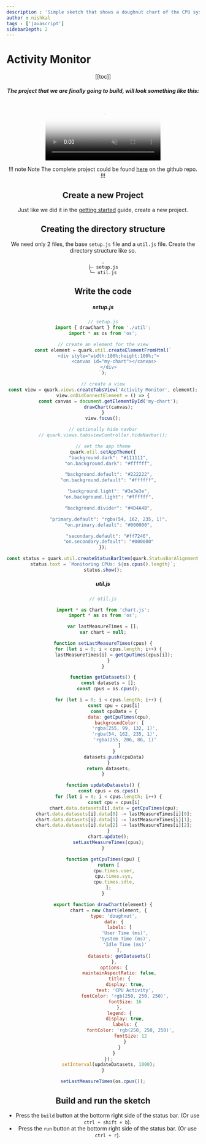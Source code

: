 ```yaml
---
description : 'Simple sketch that shows a doughnut chart of the CPU system, user, and idle activity time.'
author : nishkal
tags : ['javascript']
sidebarDepth: 2
---
```


# Activity Monitor

<Header />

[[toc]]

##### The project that we are finally going to build, will look something like this:


<video muted autoplay loop style="max-width:400px; height:auto" name="media" poster="~@buildAssets/examples-activity-monitor.png" crossOrigin="anonymous">
  <source src="~@buildAssets/examples-activity-monitor.mp4" type="video/mp4">
  Your browser does not support the video tag.
</video> 

!!! note Note
The complete project could be found [here](https://github.com/Nishkalkashyap/Quark-samples/tree/master/examples/activity-monitor) on the github repo.
!!!

## Create a new Project
Just like we did it in the [getting started](/guide/getting-started.md) guide, create a new project.

## Creating the directory structure
We need only 2 files, the base `setup.js` file and a `util.js` file. Create the directory structure like so.
```
.
├─ setup.js
└─ util.js
```

## Write the code

##### setup.js
```js
// setup.js
import { drawChart } from './util';
import * as os from 'os';

// create an element for the view
const element = quark.util.createElementFromHtml(`
    <div style="width:100%;height:100%;">
        <canvas id="my-chart"></canvas>
    </div>
`);

// create a view
const view = quark.views.createTabsView('Activity Monitor', element);
view.onDidConnectElement = () => {
    const canvas = document.getElementById('my-chart');
    drawChart(canvas);
}
view.focus();

// optionally hide navbar
// quark.views.tabsviewController.hideNavbar();

// set the app theme
quark.util.setAppTheme({
    "background.dark": "#111111",
    "on.background.dark": "#ffffff",

    "background.default": "#222222",
    "on.background.default": "#ffffff",

    "background.light": "#3e3e3e",
    "on.background.light": "#ffffff",

    "background.divider": "#4D4A4B",

    "primary.default": "rgba(54, 162, 235, 1)",
    "on.primary.default": "#000000",

    "secondary.default": "#ff7246",
    "on.secondary.default": "#000000"
});

const status = quark.util.createStatusBarItem(quark.StatusBarAlignment.Right);
status.text = `Monitoring CPUs: ${os.cpus().length}`;
status.show();
```

##### util.js
```js
// util.js

import * as Chart from 'chart.js';
import * as os from 'os';

var lastMeasureTimes = [];
var chart = null;

function setLastMeasureTimes(cpus) {
    for (let i = 0; i < cpus.length; i++) {
        lastMeasureTimes[i] = getCpuTimes(cpus[i]);
    }
}

function getDatasets() {
    const datasets = [];
    const cpus = os.cpus();

    for (let i = 0; i < cpus.length; i++) {
        const cpu = cpus[i]
        const cpuData = {
            data: getCpuTimes(cpu),
            backgroundColor: [
                'rgba(255, 99, 132, 1)',
                'rgba(54, 162, 235, 1)',
                'rgba(255, 206, 86, 1)'
            ]
        }
        datasets.push(cpuData)
    }
    return datasets;
}

function updateDatasets() {
    const cpus = os.cpus()
    for (let i = 0; i < cpus.length; i++) {
        const cpu = cpus[i]
        chart.data.datasets[i].data = getCpuTimes(cpu);
        chart.data.datasets[i].data[0] -= lastMeasureTimes[i][0];
        chart.data.datasets[i].data[1] -= lastMeasureTimes[i][1];
        chart.data.datasets[i].data[2] -= lastMeasureTimes[i][2];
    }
    chart.update();
    setLastMeasureTimes(cpus);
}

function getCpuTimes(cpu) {
    return [
        cpu.times.user,
        cpu.times.sys,
        cpu.times.idle,
    ];
}

export function drawChart(element) {
    chart = new Chart(element, {
        type: 'doughnut',
        data: {
            labels: [
                'User Time (ms)',
                'System Time (ms)',
                'Idle Time (ms)'
            ],
            datasets: getDatasets()
        },
        options: {
            maintainAspectRatio: false,
            title: {
                display: true,
                text: 'CPU Activity',
                fontColor: 'rgb(250, 250, 250)',
                fontSize: 16
            },
            legend: {
                display: true,
                labels: {
                    fontColor: 'rgb(250, 250, 250)',
                    fontSize: 12
                }
            }
        }
    });
    setInterval(updateDatasets, 1000);
}

setLastMeasureTimes(os.cpus());
```

## Build and run the sketch
* Press the `build` button at the bottorm right side of the status bar. (Or use `ctrl + shift + b`).
* Press the `run` button at the bottorm right side of the status bar. (Or use `ctrl + r`).